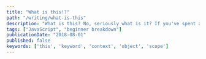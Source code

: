 ```yaml
---
title: "What is this!?"
path: "/writing/what-is-this"
description: "What is this? No, seriously what is it? If you've spent any time writing JavaScript you've probably asked yourself this question. The this keyword is one of the most challenging topics for new comers to grasp."
tags: ["JavaScript", "beginner breakdown"]
publicationDate: "2018-08-01"
published: false
keywords: ['this', 'keyword', 'context', 'object', 'scope']
---
```


